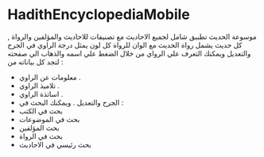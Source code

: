 # HadithEncyclopediaMobile

موسوعة الحديث تطبيق شامل لجميع الاحاديث مع تصنيفات للاحاديث والمؤلفين والرواة , كل حديث يشمل رواة الحديث مع الوان للرواة كل لون يمثل درجة الراوي في الجرح والتعديل ويمكنك التعرف علي الرواي من خلال الضغط علي اسمه والذهاب الي صفحته لتجد كل بياناته من :
- معلومات عن الراوي .
- تلاميذ الراوي .
- اساتذة الراوي .
- الجرح والتعديل .
ويمكنك البحث في :
- بحث في الكتب
- بحث في الموضوعات
- بحث المؤلفين
- بحث في الرواة
- بحث رئيسي في الاحاديث
